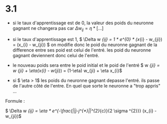 # 3.1

- si le taux d'apprentissage est de 0, la valeur des poids du neuronne gagnant ne changera pas car $\Delta w _{ij} = \eta * [...]$

- si le taux d'apprentissage est 1, $ \Delta w _{ij} = 1 * e^{0} * (x_{i} - w_{ji}) = (x_{i} - w_{ji}) $ on modifie donc le poid du neuronne gagnant de la difference entre ses poid est celui de l'entré. les poid du neuronne gagnant deviennent donc celui de l'entré.

- le nouveau poids sera entre le poid initial et le poid de l'entré $ w _{ji} = w _{ji} + \eta(x_{i} - w_{ji}) = (1-\eta) w_{ji} + \eta x_{i}$

- si $ \eta > 1$ les poids du neuronne gagnant depasse l'entré. ils passe de l'autre côté de l'entre. En quel que sorte le neuronne a "trop appris" ...

Formule :

$ \Delta w _{ij} = \eta * e^{-\frac{||j-j^{*}||^{2}_{c}}{2 \sigma ^{2}}} (x_{i} - w_{ji})$
